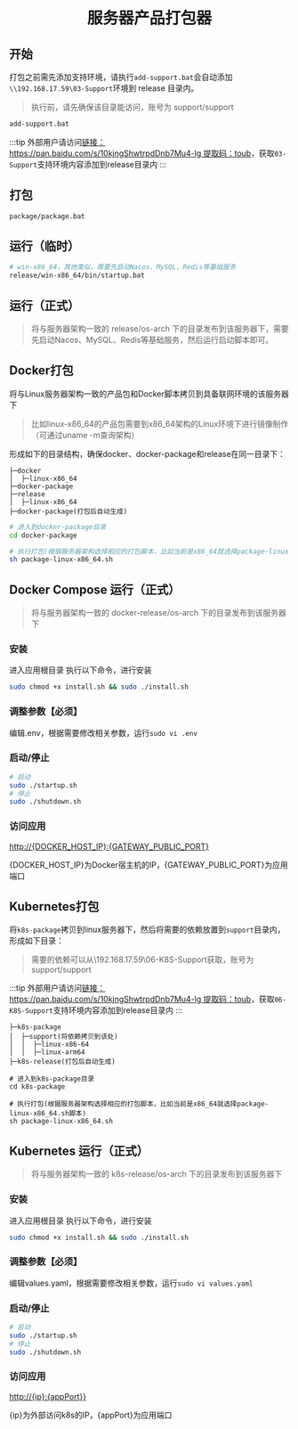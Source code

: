 <h1 align="center">服务器产品打包器</h1>

## 开始

打包之前需先添加支持环境，请执行`add-support.bat`会自动添加`\\192.168.17.59\03-Support`环境到 release 目录内。

> 执行前，请先确保该目录能访问，账号为 support/support

```bash
add-support.bat
```

:::tip
外部用户请访问[链接：https://pan.baidu.com/s/10kjngShwtrpdDnb7Mu4-lg 提取码：toub](https://pan.baidu.com/s/10kjngShwtrpdDnb7Mu4-lg)，获取`03-Support`支持环境内容添加到release目录内
:::

## 打包

```bash
package/package.bat
```

## 运行（临时）

```bash
# win-x86_64，其他类似，需要先启动Nacos、MySQL、Redis等基础服务
release/win-x86_64/bin/startup.bat
```

## 运行（正式）

> 将与服务器架构一致的 release/os-arch 下的目录发布到该服务器下，需要先启动Nacos、MySQL、Redis等基础服务，然后运行启动脚本即可。

## Docker打包

将与Linux服务器架构一致的产品包和Docker脚本拷贝到具备联网环境的该服务器下
> 比如linux-x86_64的产品包需要到x86_64架构的Linux环境下进行镜像制作（可通过uname -m查询架构）

形成如下的目录结构，确保docker、docker-package和release在同一目录下：

```text
├─docker
│  ├─linux-x86_64
├─docker-package
├─release
│  ├─linux-x86_64
├─docker-package(打包后自动生成)
```

```bash
# 进入到docker-package目录
cd docker-package

# 执行打包(根据服务器架构选择相应的打包脚本，比如当前是x86_64就选择package-linux-x86_64.sh脚本)
sh package-linux-x86_64.sh
```

## Docker Compose 运行（正式）
> 将与服务器架构一致的 docker-release/os-arch 下的目录发布到该服务器下

### 安装
进入应用根目录
执行以下命令，进行安装
```bash
sudo chmod +x install.sh && sudo ./install.sh
```

### 调整参数【必须】
编辑.env，根据需要修改相关参数，运行`sudo vi .env`

### 启动/停止
```bash
# 启动
sudo ./startup.sh
# 停止
sudo ./shutdown.sh
```

### 访问应用
[http://{DOCKER_HOST_IP}:{GATEWAY_PUBLIC_PORT}](http://{DOCKER_HOST_IP}:{GATEWAY_PUBLIC_PORT})

{DOCKER_HOST_IP}为Docker宿主机的IP，{GATEWAY_PUBLIC_PORT}为应用端口

## Kubernetes打包

将`k8s-package`拷贝到linux服务器下，然后将需要的依赖放置到`support`目录内，形成如下目录：

> 需要的依赖可以从\\192.168.17.59\06-K8S-Support获取，账号为 support/support

:::tip
外部用户请访问[链接：https://pan.baidu.com/s/10kjngShwtrpdDnb7Mu4-lg 提取码：toub](https://pan.baidu.com/s/10kjngShwtrpdDnb7Mu4-lg)，获取`06-K8S-Support`支持环境内容添加到release目录内
:::

```
├─k8s-package
│  ├─support(将依赖拷贝到该处)
│  │  ├─linux-x86-64
│  │  ├─linux-arm64
├─k8s-release(打包后自动生成)
```

```
# 进入到k8s-package目录
cd k8s-package

# 执行打包(根据服务器架构选择相应的打包脚本，比如当前是x86_64就选择package-linux-x86_64.sh脚本)
sh package-linux-x86_64.sh
```

## Kubernetes 运行（正式）

> 将与服务器架构一致的 k8s-release/os-arch 下的目录发布到该服务器下

### 安装

进入应用根目录
执行以下命令，进行安装

```bash
sudo chmod +x install.sh && sudo ./install.sh
```

### 调整参数【必须】

编辑values.yaml，根据需要修改相关参数，运行`sudo vi values.yaml`

### 启动/停止

```bash
# 启动
sudo ./startup.sh
# 停止
sudo ./shutdown.sh
```

### 访问应用

[http://{ip}:{appPort}}](http://{ip}:{appPort})

{ip}为外部访问k8s的IP，{appPort}为应用端口

